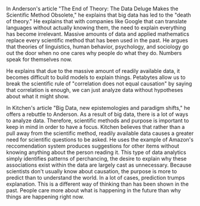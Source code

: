 In Anderson's article "The End of Theory: The Data Deluge Makes the Scientific Method Obsolete," he explains that big data has led to the "death of theory."  He explains that with companies like Google that can translate languages without actually knowing them, the need to explain everything has become irrelevant.  Massive amounts of data and applied mathematics replace every scientific method that has been used in the past.  He argues that theories of linguistics, human behavior, psychology, and sociology go out the door when no one cares why people do what they do.  Numbers speak for themselves now.  
 
He explains that due to the massive amount of readily available data, it becomes difficult to build models to explain things.  Petabytes allow us to break the scientific rule of "correlation does not equal causation" by saying that correlation is enough, we can just analyze data without hypotheses about what it might show.  

In Kitchen's article "Big Data, new epistemologies and paradigm shifts," he offers a rebuttle to Anderson.  As a result of big data, there is a lot of ways to analyze data.  Therefore, scientific methods and purpose is important to keep in mind in order to have a focus.  Kitchen believes that rather than a pull away from the scientific method, readily available data causes a greater need for scientific questions to be asked.  He uses the example of Amazon's reccomendation system produces suggestions for other items without knowing anything about the person reading it.  This type of data analytics simply identifies patterns of perchancing, the desire to explain why these associations exist within the data are largely cast as unnecessary.  Because scientists don't usually know about causation, the purpose is more to predict than to understand the world.  In a lot of cases, prediction trumps explanation.  This is a different way of thinking than has been shown in the past.  People care more about what is happening in the future than why things are happening right now. 
